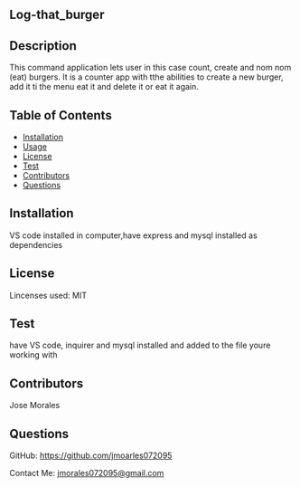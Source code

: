 ## Log-that_burger
    
    
## Description
This command application lets user in this case count, create and nom nom (eat) burgers. It is a counter app with tthe abilities to create a new burger, add it ti the menu eat it and delete it or eat it again.
 
## Table of Contents
* [Installation](#installation)
* [Usage](#usage)
* [License](#license)
* [Test](#test)
* [Contributors](#contributors)
* [Questions](#questions)

## Installation

VS code installed in computer,have express and mysql installed as dependencies 

## License
Lincenses used: MIT

## Test
have VS code, inquirer and mysql installed and added to the file youre working with 

## Contributors
Jose Morales

## Questions
GitHub: https://github.com/jmoarles072095

Contact Me: jmorales072095@gmail.com
    